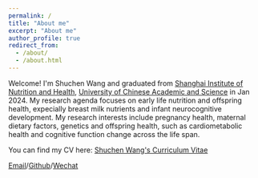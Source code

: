 ```yaml
---
permalink: /
title: "About me"
excerpt: "About me"
author_profile: true
redirect_from: 
  - /about/
  - /about.html
---
```


Welcome! I'm Shuchen Wang and graduated from [Shanghai Institute of Nutrition and Health](http://www.sinh.cas.cn/), [University of Chinese Academic and Science](https://www.ucas.ac.cn/) in Jan 2024. My research agenda focuses on early life nutrition and offspring health, expecially breast milk nutrients and infant neurocognitive development. My research interests include pregnancy health, maternal dietary factors, genetics and offspring health, such as cardiometabolic health and cognitive function change across the life span. 

You can find my CV here: [Shuchen Wang's Curriculum Vitae](../assets/Curriculum_Vitae.pdf)

[Email](WSC31888@gmail.com)/[Github](https://github.com/WSC3188)/[Wechat](..image/wechat.jpg)
